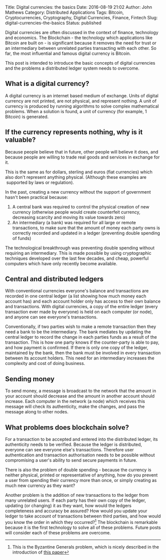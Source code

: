 Title: Digital currencies: the basics
Date: 2016-08-19 21:02
Author: John Mathews
Category: Distributed Applications
Tags: Bitcoin, Cryptocurrencies, Cryptography, Digital Currencies, Finance, Fintech
Slug: digital-currencies-the-basics
Status: published

Digital currencies are often discussed in the context of finance,
technology and economics. The Blockchain - the technology which
applications like Bitcoin are built on - is significant because it
removes the need for trust or an intermediary between unrelated parties
transacting with each other. So far, the most influential and famous
digital currency is Bitcoin.

This post is intended to introduce the basic concepts of digital
currencies and the problems a distributed ledger system needs to
overcome.

## What is a digital currency?
A digital currency is an internet based medium of exchange. Units of
digital currency are not printed, are not physical, and represent
nothing. A unit of currency is produced by running algorithms to solve
complex mathematical problems. When a solution is found, a unit of
currency (for example, 1 Bitcoin) is generated.

## If the currency represents nothing, why is it valuable?
Because people believe that in future, other people will believe
it does, and because people are willing to trade real goods and services
in exchange for it.

This is the same as for dollars, sterling and euros (fiat currencies)
which also don't represent anything physical. (Although these examples
are  supported by laws or regulation).

In the past, creating a new currency without the support of government
hasn't been practical because:

1.  A central bank was required to control the physical creation of new
    currency (otherwise people would create counterfeit currency,
    decreasing scarcity and moving its value towards zero)
2.  An intermediary (a bank) was required for all large or remote
    transactions, to make sure that the amount of money each party
    owns is correctly recorded and updated in a ledger (preventing
    double spending of funds)

The technological breakthrough was preventing double spending without
requiring an intermediary. This is made possible by using cryptographic
techniques developed over the last few decades, and cheap, powerful
computers which have only recently become available.

## Central and distributed ledgers
With conventional currencies everyone's balance and transactions are
recorded in one central ledger (a list showing how much money each
account has) and each account holder only has access to their own
balance and transactions. With digital currencies, a copy of the entire
ledger (every transaction ever made by everyone) is held on each
computer (or node), and anyone can see everyone's transactions.

Conventionally, if two parties wish to make a remote transaction then
they need a bank to be the intermediary. The bank mediates by
updating the central ledger to record the change in each parties funds
as a result of the transaction. This is how one party knows if the
counter-party is able to pay, and how payment is confirmed. If there is
only one copy of the ledger, maintained by the bank, then the bank must
be involved in every transaction between its account holders. This
need for an intermediary increases the complexity and cost of doing
business.

## Sending money
To send money, a message is broadcast to the network that the amount in
your account should decrease and the amount in another account should
increase. Each computer in the network (a node) which receives this
message will check its authenticity, make the changes, and pass the
message along to other nodes.

## What problems does blockchain solve?
For a transaction to be accepted and entered into the distributed
ledger, its authenticity needs to be verified. Because the ledger is
distributed, everyone can see everyone else's transactions. Therefore
user authentication and transaction authorisation needs to be possible
without compromising a user's ability to send secure payments in future.

There is also the problem of double spending - because the currency is
neither physical, printed or representative of anything, how do you
prevent a user from spending their currency more than once, or simply
creating as much new currency as they want?

Another problem is the addition of new transactions to the ledger from
many unrelated users. If each party has their own copy of the ledger,
updating (or changing) it as they want, how would the ledgers
completeness and accuracy be assured? How would you update your ledger
to take account of transactions between third parties, and how would you
know the order in which they occurred?[^1] The blockchain is remarkable because it is the first technology to solve
all of these problems. Future posts will consider each of these problems
are overcome.

[^1]: This is the Byzantine Generals problem, which is nicely described in the introduction of 
[this paper](http://research.microsoft.com/en-us/um/people/lamport/pubs/byz.pdf)


